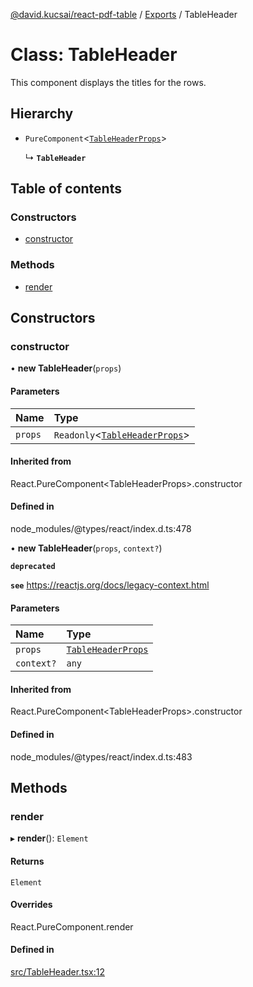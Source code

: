 [@david.kucsai/react-pdf-table](../README.md) / [Exports](../modules.md) / TableHeader

# Class: TableHeader

This component displays the titles for the rows.

## Hierarchy

- `PureComponent`<[`TableHeaderProps`](../interfaces/TableHeaderProps.md)\>

  ↳ **`TableHeader`**

## Table of contents

### Constructors

- [constructor](TableHeader.md#constructor)

### Methods

- [render](TableHeader.md#render)

## Constructors

### constructor

• **new TableHeader**(`props`)

#### Parameters

| Name | Type |
| :------ | :------ |
| `props` | `Readonly`<[`TableHeaderProps`](../interfaces/TableHeaderProps.md)\> |

#### Inherited from

React.PureComponent<TableHeaderProps\>.constructor

#### Defined in

node_modules/@types/react/index.d.ts:478

• **new TableHeader**(`props`, `context?`)

**`deprecated`**

**`see`** https://reactjs.org/docs/legacy-context.html

#### Parameters

| Name | Type |
| :------ | :------ |
| `props` | [`TableHeaderProps`](../interfaces/TableHeaderProps.md) |
| `context?` | `any` |

#### Inherited from

React.PureComponent<TableHeaderProps\>.constructor

#### Defined in

node_modules/@types/react/index.d.ts:483

## Methods

### render

▸ **render**(): `Element`

#### Returns

`Element`

#### Overrides

React.PureComponent.render

#### Defined in

[src/TableHeader.tsx:12](https://github.com/dmk99/react-pdf-table/blob/ddcba28/src/TableHeader.tsx#L12)
